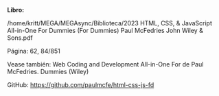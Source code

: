 **Libro:**

/home/kritt/MEGA/MEGAsync/Biblioteca/2023 HTML, CSS, & JavaScript All-in-One For Dummies (For Dummies) Paul McFedries John Wiley & Sons.pdf

Página: 62, 84/851

Vease también:
Web Coding and Development All-in-One For de Paul McFedries.
Dummies (Wiley)

GitHub: https://github.com/paulmcfe/html-css-js-fd
